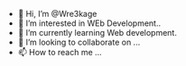 - 👋 Hi, I’m @Wre3kage
- 👀 I’m interested in WEb Development..
- 🌱 I’m currently learning Web development.
- 💞️ I’m looking to collaborate on ...
- 📫 How to reach me ...

<!---
Wre3kage/Wre3kage is a ✨ special ✨ repository because its `README.md` (this file) appears on your GitHub profile.
You can click the Preview link to take a look at your changes.
--->
